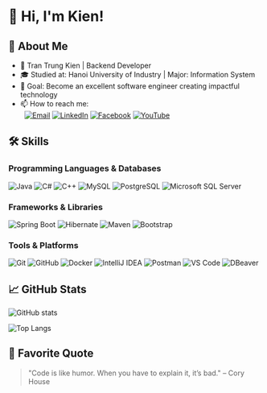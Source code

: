 # 👋 Hi, I'm Kien!

## 🚀 About Me
- 💼 Tran Trung Kien | Backend Developer
- 🎓 Studied at: Hanoi University of Industry | Major: Information System
- 🎯 Goal: Become an excellent software engineer creating impactful technology
- 📫 How to reach me:  
&nbsp;&nbsp;[![Email](https://img.shields.io/badge/Email-D14836?style=for-the-badge&logo=gmail&logoColor=white)](mailto:kien.trangod1512@gmail.com)
[![LinkedIn](https://img.shields.io/badge/LinkedIn-0077B5?style=for-the-badge&logo=linkedin&logoColor=white)](https://www.linkedin.com/in/trần-kiên-65a4a72a3/)
[![Facebook](https://img.shields.io/badge/Facebook-1877F2?style=for-the-badge&logo=facebook&logoColor=white)](https://www.facebook.com/kienbirooir/)
[![YouTube](https://img.shields.io/badge/YouTube-FF0000?style=for-the-badge&logo=youtube&logoColor=white)](https://www.youtube.com/@kiengudboiz3415?si=2MAHRmZ2OvUykdZB)

## 🛠️ Skills

### Programming Languages & Databases
![Java](https://img.shields.io/badge/Java-ED8B00?style=for-the-badge&logo=openjdk&logoColor=white)
![C#](https://img.shields.io/badge/C%23-239120?style=for-the-badge&logo=c-sharp&logoColor=white)
![C++](https://img.shields.io/badge/C++-00599C?style=for-the-badge&logo=c%2b%2b&logoColor=white)
![MySQL](https://img.shields.io/badge/MySQL-4479A1?style=for-the-badge&logo=mysql&logoColor=white)
![PostgreSQL](https://img.shields.io/badge/PostgreSQL-336791?style=for-the-badge&logo=postgresql&logoColor=white)
![Microsoft SQL Server](https://img.shields.io/badge/Microsoft%20SQL%20Server-CC2927?style=for-the-badge&logo=microsoftsqlserver&logoColor=white)

### Frameworks & Libraries
![Spring Boot](https://img.shields.io/badge/Spring_Boot-6DB33F?style=for-the-badge&logo=spring-boot&logoColor=white)
![Hibernate](https://img.shields.io/badge/Hibernate-59666C?style=for-the-badge&logo=hibernate&logoColor=white)
![Maven](https://img.shields.io/badge/Maven-C71A36?style=for-the-badge&logo=apache-maven&logoColor=white)
![Bootstrap](https://img.shields.io/badge/Bootstrap-7952B3?style=for-the-badge&logo=bootstrap&logoColor=white)



### Tools & Platforms
![Git](https://img.shields.io/badge/Git-F05032?style=for-the-badge&logo=git&logoColor=white)
![GitHub](https://img.shields.io/badge/GitHub-181717?style=for-the-badge&logo=github&logoColor=white)
![Docker](https://img.shields.io/badge/Docker-2496ED?style=for-the-badge&logo=docker&logoColor=white)
![IntelliJ IDEA](https://img.shields.io/badge/IntelliJ_IDEA-000000?style=for-the-badge&logo=intellij-idea&logoColor=white)
![Postman](https://img.shields.io/badge/Postman-FF6C37?style=for-the-badge&logo=postman&logoColor=white)
![VS Code](https://img.shields.io/badge/VS%20Code-007ACC?style=for-the-badge&logo=visual-studio-code&logoColor=white)
![DBeaver](https://img.shields.io/badge/DBeaver-372923?style=for-the-badge&logo=dbeaver&logoColor=white)

## 📈 GitHub Stats
![GitHub stats](https://github-readme-stats-seven-delta-28.vercel.app/api?username=kientran-dev&show_icons=true&theme=radical&include_all_commits=true&count_private=true&cache_seconds=43200)

![Top Langs](https://github-readme-stats-seven-delta-28.vercel.app/api/top-langs/?username=kientran-dev&layout=compact&cache_seconds=43200)

## 💬 Favorite Quote
> "Code is like humor. When you have to explain it, it’s bad." – Cory House

<!--
**kiendey/kiendey** is a special repository to display this README on your GitHub profile.
-->
